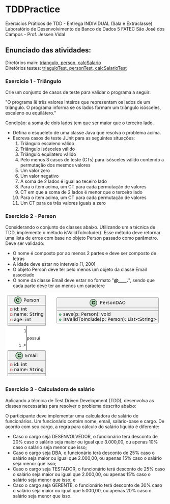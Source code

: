 # TDDPractice
Exercícios Práticos de TDD - Entrega INDIVIDUAL (Sala e Extraclasse)
Laboratório de Desenvolvimento de Banco de Dados 5
FATEC São José dos Campos - Prof. Jessen Vidal

## Enunciado das atividades:
Diretórios main: [triangulo, person, calcSalario](src/main/java/br/edu/lab5)
<br>
Diretórios testes: [triaguloTest, personTest, calcSalarioTest](src/test/java/br/edu/lab5)


### Exercício 1 - Triângulo
Crie um conjunto de casos de teste para validar o programa a seguir:

"O programa lê três valores inteiros que representam os lados de um triângulo. O programa informa se os lados formam um triângulo isósceles, escaleno ou equilátero."

Condição: a soma de dois lados tem que ser maior que o terceiro lado.</br>

+ Defina o esqueleto de uma classe Java que resolva o problema acima.
+ Escreva casos de teste JUnit para as seguintes situações:
  1. Triângulo escaleno válido
  2. Triângulo isósceles válido
  3. Triângulo equilatero válido
  4. Pelo menos 3 casos de teste (CTs) para isósceles válido contendo a permutação dos mesmos valores
  5. Um valor zero
  6. Um valor negativo
  7. A soma de 2 lados é igual ao teceiro lado
  8. Para o item acima, um CT para cada permutação de valores
  9. CT em que a soma de 2 lados é menor que o terceiro lado
  10. Para o item acima, um CT para cada permutação de valores
  11. Um CT para os três valores iguais a zero


### Exercício 2 - Person 
Considerando o conjunto de classes abaixo. Utilizando um a técnica de TDD, implemente o método isValidToInclude(). Esse método deve retornar uma lista de erros com base no objeto Person passado como parâmetro. Deve ser validado:

- O nome é composto por ao menos 2 partes e deve ser composto de letras
- A idade deve estar no intervalo [1, 200]
- O objeto Person deve ter pelo menos um objeto da classe Email associado
- O nome da classe Email deve estar no formato "_____@____._____", sendo que cada parte deve ter ao menos um caractere

![Person Image](exercicio2.png)


### Exercício 3 - Calculadora de salário 
Aplicando a técnica de Test Driven Development (TDD), desenvolva as classes necessárias para resolver o problema descrito abaixo:

O participante deve implementar uma calculadora de salário de funcionários. Um funcionário contém nome, email, salário-base e cargo. De acordo com seu cargo, a regra para cálculo do salário líquido é diferente:

- Caso o cargo seja DESENVOLVEDOR, o funcionário terá desconto de 20% caso o salário seja maior ou igual que 3.000,00, ou apenas 10% caso o salário seja menor que isso;
- Caso o cargo seja DBA, o funcionário terá desconto de 25% caso o salário seja maior ou igual que 2.000,00, ou apenas 15% caso o salário seja menor que isso;
- Caso o cargo seja TESTADOR, o funcionário terá desconto de 25% caso o salário seja maior ou igual que 2.000,00, ou apenas 15% caso o salário seja menor que isso; e
- Caso o cargo seja GERENTE, o funcionário terá desconto de 30% caso o salário seja maior ou igual que 5.000,00, ou apenas 20% caso o salário seja menor que isso.
